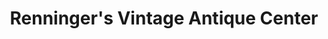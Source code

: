 ---
title: "Renninger's Vintage Antique Center"
url: /mount-dora/renningers-vintage-antique-center/
shop: antiques
---